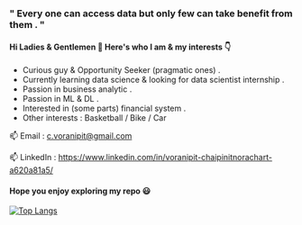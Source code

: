 ### " Every one can access data but only few can take benefit from them . " 
 
 #### Hi Ladies & Gentlemen 👋 Here's who I am & my interests 👇
 
- Curious guy & Opportunity Seeker (pragmatic ones) .
- Currently learning data science & looking for data scientist internship . 
- Passion in business analytic .
- Passion in ML & DL .
- Interested in (some parts) financial system .
- Other interests : Basketball / Bike / Car









 📫 Email : c.voranipit@gmail.com
 
 📫 LinkedIn : https://www.linkedin.com/in/voranipit-chaipinitnorachart-a620a81a5/
 
 
 

  
  
  
  
  

<!--
**blxsheep/blxsheep** is a ✨ _special_ ✨ repository because its `README.md` (this file) appears on your GitHub profile.

Here are some ideas to get you started:

- 🔭 I’m currently working on ...
- 🌱 I’m currently learning ...
- 👯 I’m looking to collaborate on ...
- 🤔 I’m looking for help with ...
- 💬 Ask me about ...
- 📫 How to reach me: ...
- 😄 Pronouns: ...
- ⚡ Fun fact: ...
-->

#### Hope you enjoy exploring my repo 😃

[![Top Langs](https://github-readme-stats.vercel.app/api/top-langs/?username=blxsheep&layout=compact&theme=dark)](https://github.com/anuraghazra/github-readme-stats)


